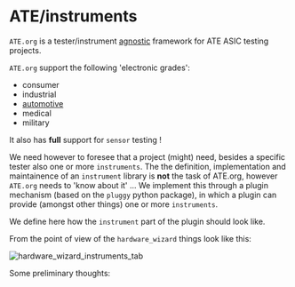 # ATE/instruments

`ATE.org` is a tester/instrument <ins>agnostic</ins> framework for ATE ASIC testing projects.

`ATE.org` support the following 'electronic grades':
* consumer
* industrial
* [automotive](https://en.wikipedia.org/wiki/Automotive_electronics)
* medical
* military

It also has **full** support for `sensor` testing !

We need however to foresee that a project (might) need, besides a specific tester also one or more `instruments`.
The the definition, implementation and maintainence of an `instrument` library is **not** the task of ATE.org, however 
`ATE.org` needs to 'know about it' ...
We implement this through a plugin mechanism (based on the `pluggy` python package), in which a plugin can provide (amongst other things) one or more `instruments`.

We define here how the `instrument` part of the plugin should look like.

From the point of view of the `hardware_wizard` things look like this:

 ![hardware_wizard_instruments_tab](hardware_wizard.png)

Some preliminary thoughts:

